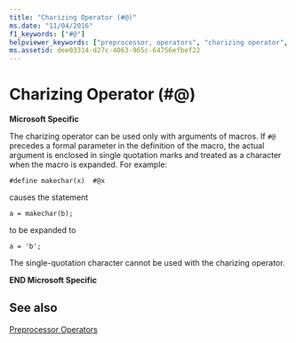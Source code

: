 ```yaml
---
title: "Charizing Operator (#@)"
ms.date: "11/04/2016"
f1_keywords: ["#@"]
helpviewer_keywords: ["preprocessor, operators", "charizing operator", "#@ preprocessor operator"]
ms.assetid: dee03314-d27c-4063-965c-64756efbef22
---
```

# Charizing Operator (#@)
**Microsoft Specific**

The charizing operator can be used only with arguments of macros. If `#@` precedes a formal parameter in the definition of the macro, the actual argument is enclosed in single quotation marks and treated as a character when the macro is expanded. For example:

```
#define makechar(x)  #@x
```

causes the statement

```
a = makechar(b);
```

to be expanded to

```
a = 'b';
```

The single-quotation character cannot be used with the charizing operator.

**END Microsoft Specific**

## See also

[Preprocessor Operators](../preprocessor/preprocessor-operators.md)
